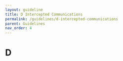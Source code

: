 ```yaml
---
layout: guideline
title: D Intercepted Communications
permalink: /guidelines/d-intercepted-communications
parent: Guidelines
nav_order: 4
---
```


# D
